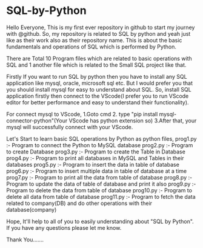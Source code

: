 # SQL-by-Python

Hello Everyone, This is my first ever repository in github to start my journey with @github. So, my repository is related to SQL by python and yeah just like as their work also as their repository name. This is about the basic fundamentals and operations of SQL which is performed by Python.

There are Total 10 Program files which are related to basic operations with SQL and 1 another file which is related to the Small SQL project like that.

Firstly If you want to run SQL by python then you have to install any SQL application like mysql, oracle, microsoft sql etc. But I would prefer you that you should install mysql for easy to understand about SQL. So, install SQL application firstly then connect to the VScode(I prefer you to run VScode editor for better performance and easy to understand their functionality).

For connect mysql to VScode,
1.Goto cmd
2. type "pip install mysql-connector-python"(Your VScode has python extension so)
3.After that, your mysql will successfully connect with your VScode.

Let's Start to learn basic SQL operations by Python as python files,
prog1.py :- Program to connect the Python to MySQL database 
prog2.py :- Program to create Database
prog3.py :- Program to create the Table in Database
prog4.py :- Program to print all databases in MySQL and Tables in their databases
prog5.py :- Program to insert the data in table of database
prog6.py :- Program to insert multiple data in table of database at a time 
prog7.py :- Program to print all the data from table of database
prog8.py :- Program to update the data of table of database and print it also
prog9.py :- Program to delete the data from table of database
prog10.py :- Program to delete all data from table of database
prog11.py :- Program to fetch the data related to company(DB) and do other operations with their database(company)

Hope, It'll help to all of you to easily understanding about "SQL by Python".
If you have any questions please let me know.

Thank You.......
